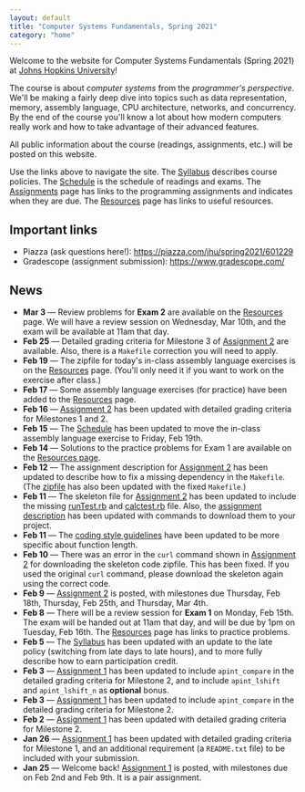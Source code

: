 ```yaml
---
layout: default
title: "Computer Systems Fundamentals, Spring 2021"
category: "home"
---
```


Welcome to the website for Computer Systems Fundamentals (Spring 2021) at <a href="https://www.jhu.edu/">Johns Hopkins University</a>!

The course is about *computer systems* from the *programmer's perspective*.  We'll be making a fairly deep dive into topics such as data representation, memory, assembly language, CPU architecture, networks, and concurrency.  By the end of the course you'll know a lot about how modern computers really work and how to take advantage of their advanced features.

All public information about the course (readings, assignments, etc.) will be posted on this website.

Use the links above to navigate the site.  The [Syllabus](syllabus.html) describes course policies. The [Schedule](schedule.html) is the schedule of readings and exams.  The [Assignments](assignments.html) page has links to the programming assignments and indicates when they are due.  The [Resources](resources.html) page has links to useful resources.

## Important links

* Piazza (ask questions here!): <https://piazza.com/jhu/spring2021/601229>
* Gradescope (assignment submission): <https://www.gradescope.com/>

## News

* **Mar 3** — Review problems for **Exam 2** are available on the [Resources](resources.html) page. We will have a review session on Wednesday, Mar 10th, and the exam will be available at 11am that day.
* **Feb 25** — Detailed grading criteria for Milestone 3 of [Assignment 2](assign/assign02.html) are available. Also, there is a `Makefile` correction you will need to apply.
* **Feb 19** — The zipfile for today's in-class assembly language exercises is on the [Resources](resources.html) page. (You'll only need it if you want to work on the exercise after class.)
* **Feb 17** — Some assembly language exercises (for practice) have been added to the [Resources](resources.html) page.
* **Feb 16** — [Assignment 2](assign/assign02.html) has been updated with detailed grading criteria for
  Milestones 1 and 2.
* **Feb 15** — The [Schedule](schedule.html) has been updated to move the in-class assembly language exercise to Friday, Feb 19th.
* **Feb 14** — Solutions to the practice problems for Exam 1 are available on the [Resources page](resources.html).
* **Feb 12** — The assignment description for [Assignment 2](assign/assign02.html) has been updated to describe how to fix a missing dependency in the `Makefile`. (The [zipfile](assign/csf_assign02.zip) has also been updated with the fixed `Makefile`.)
* **Feb 11** — The skeleton file for [Assignment 2](assign/assign02.html) has been updated to include the missing [runTest.rb](assign/assign02/runTest.rb) and [calctest.rb](assign/assign02/calctest.rb) file. Also, the [assignment description](assign/assign02.html) has been updated with commands to download them to your project.
* **Feb 11** — The [coding style guidelines](assign/style.html) have been updated to be more specific about function length.
* **Feb 10** — There was an error in the `curl` command shown in [Assignment 2](assign/assign02.html) for downloading the skeleton code zipfile. This has been fixed. If you used the original `curl` command, please download the skeleton again using the correct code.
* **Feb 9** — [Assignment 2](assign/assign02.html) is posted, with milestones due Thursday, Feb 18th, Thursday, Feb 25th, and Thursday, Mar 4th.
* **Feb 8** — There will be a review session for **Exam 1** on Monday, Feb 15th. The exam will be handed out at 11am that day, and will be due by 1pm on Tuesday, Feb 16th. The [Resources](resources.html) page has links to practice problems.
* **Feb 5** — The [Syllabus](syllabus.html) has been updated with an update to the late policy (switching from late days to late hours), and to more fully describe how to earn participation credit.
* **Feb 3** — [Assignment 1](assign/assign01.html) has been updated to include `apint_compare` in the detailed grading criteria for Milestone 2, and to include `apint_lshift` and `apint_lshift_n` as **optional** bonus.
* **Feb 3** — [Assignment 1](assign/assign01.html) has been updated to include `apint_compare` in the detailed grading criteria for Milestone 2.
* **Feb 2** — [Assignment 1](assign/assign01.html) has been updated with detailed grading criteria for Milestone 2.
* **Jan 26** — [Assignment 1](assign/assign01.html) has been updated with detailed grading criteria for Milestone 1, and an additional requirement (a `README.txt` file) to be included with your submission.
* **Jan 25** — Welcome back! [Assignment 1](assign/assign01.html) is posted, with milestones due on Feb 2nd and Feb 9th. It is a pair assignment.

